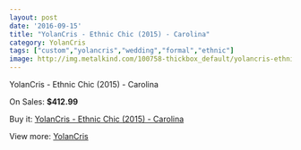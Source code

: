 ```yaml
---
layout: post
date: '2016-09-15'
title: "YolanCris - Ethnic Chic (2015) - Carolina"
category: YolanCris
tags: ["custom","yolancris","wedding","formal","ethnic"]
image: http://img.metalkind.com/100758-thickbox_default/yolancris-ethnic-chic-2015-carolina.jpg
---
```

YolanCris - Ethnic Chic (2015) - Carolina

On Sales: **$412.99**
<a href="https://www.metalkind.com/en/yolancris/23148-yolancris-ethnic-chic-2015-carolina.html"><amp-img layout="responsive" width="600" height="600" src="//img.metalkind.com/100758-thickbox_default/yolancris-ethnic-chic-2015-carolina.jpg" alt="YolanCris - Ethnic Chic (2015) - Carolina 0" /></a>

Buy it: [YolanCris - Ethnic Chic (2015) - Carolina](https://www.metalkind.com/en/yolancris/23148-yolancris-ethnic-chic-2015-carolina.html "YolanCris - Ethnic Chic (2015) - Carolina")

View more: [YolanCris](https://www.metalkind.com/en/204-yolancris "YolanCris")